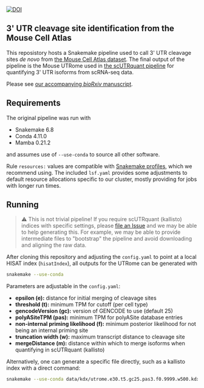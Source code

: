 [![DOI](https://zenodo.org/badge/135358784.svg)](https://zenodo.org/badge/latestdoi/135358784)

## 3' UTR cleavage site identification from the Mouse Cell Atlas
This reposistory hosts a Snakemake pipeline used to call 3' UTR cleavage sites *de novo* from [the Mouse Cell Atlas dataset](http://bis.zju.edu.cn/MCA/). The final output of the pipeline is the Mouse UTRome used in [the scUTRquant pipeline](https://github.com/Mayrlab/scUTRquant) for quantifying 3' UTR isoforms from scRNA-seq data.

Please see [our accompanying *bioRxiv* manuscript](https://doi.org/10.1101/2021.11.22.469635).

## Requirements
The original pipeline was run with 

- Snakemake 6.8
- Conda 4.11.0
- Mamba 0.21.2

and assumes use of `--use-conda` to source all other software.

Rule `resources:` values are compatible with [Snakemake profiles](https://github.com/Snakemake-Profiles), which we recommend using. The included `lsf.yaml` provides some adjustments to default resource allocations specific to our cluster, mostly providing for jobs with longer run times.

## Running

> ⚠️ This is not trivial pipeline! If you require scUTRquant (kallisto) indices with specific settings, please [file an Issue](https://github.com/Mayrlab/mca-utrome/issues) and we may be able to help generating this. For example, we may be able to provide intermediate files to "bootstrap" the pipeline and avoid downloading and aligning the raw data.

After cloning this repository and adjusting the `config.yaml` to point at a local HISAT index (`hisatIndex`), all outputs for the UTRome can be generated with

```bash
snakemake --use-conda
```

Parameters are adjustable in the `config.yaml`:

 - **epsilon (e):** distance for initial merging of cleavage sites
 - **threshold (t):** minimum TPM for cutoff (per cell type)
 - **gencodeVersion (gc):** version of GENCODE to use (default 25)
 - **polyASiteTPM (pas):** minimum TPM for polyASite database entries
 - **non-internal priming likelihood (f):** minimum posterior likelihood for not being an internal priming site
 - **truncation width (w):** maximum transcript distance to cleavage site
 - **mergeDistance (m):** distance within which to merge isoforms when quantifying in scUTRquant (kallisto)

Alternatively, one can generate a specific file directly, such as a kallisto index with a direct command:

```bash
snakemake --use-conda data/kdx/utrome.e30.t5.gc25.pas3.f0.9999.w500.kdx
```
